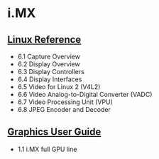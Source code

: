 
# i.MX

## [Linux Reference](https://www.nxp.com/docs/en/reference-manual/IMX_REFERENCE_MANUAL.pdf)
 - 6.1 Capture Overview
 - 6.2 Display Overview
 - 6.3 Display Controllers
 - 6.4 Display Interfaces
 - 6.5 Video for Linux 2 (V4L2)
 - 6.6 Video Analog-to-Digital Converter (VADC)
 - 6.7 Video Processing Unit (VPU)
 - 6.8 JPEG Encoder and Decoder

## [Graphics User Guide](https://www.nxp.com/docs/en/user-guide/IMX_GRAPHICS_USERS_GUIDE.pdf)
 - 1.1 i.MX full GPU line
